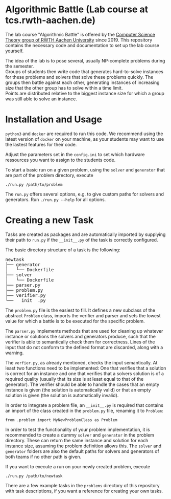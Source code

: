 # Algorithmic Battle (Lab course at tcs.rwth-aachen.de)

The lab course "Algorithmic Battle" is offered by the [Computer Science Theory group of RWTH Aachen University](https://tcs.rwth-aachen.de/) since 2019. This repository contains the necessary code and documentation to set up the lab course yourself. 

The idea of the lab is to pose several, usually NP-complete problems during the semester.  
Groups of students then write code that generates hard-to-solve instances for these problems and solvers that solve these problems quickly.
The groups then battle against each other, generating instances of increasing size that the other group has to solve within a time limit.  
Points are distributed relative to the biggest instance size for which a group was still able to solve an instance.

# Installation and Usage
`python3` and `docker` are required to run this code. We recommend using the latest version of `docker` on your machine, as your students may want to use the lastest features for their code.

Adjust the parameters set in the `config.ini` to set which hardware ressources you want to assign to the students code.

To start a basic run on a given problem, using the `solver` and `generator` that are part of the problem directory, execute
```
./run.py /path/to/problem
```
The `run.py` offers several options, e.g. to give custom paths for solvers and generators. Run `./run.py --help` for all options.

# Creating a new Task
Tasks are created as packages and are automatically imported by supplying 
their path to `run.py` if the `__init__.py` of the task is correctly 
configured.

The basic directory structure of a task is the following:
<pre>
newtask
├── generator
│   └── Dockerfile
├── solver
│   └── Dockerfile
├── parser.py
├── problem.py
├── verifier.py
└── __init__.py
</pre>

The `problem.py` file is the easiest to fill. It defines a new subclass
of the abstract `Problem` class, imports the verifier and parser and sets
the lowest value for which a battle is to be executed for the specific problem.

The `parser.py` implements methods that are used for cleaning up whatever
instance or solutions the solvers and generators produce, such that the
verifier is able to semantically check them for correctness. Lines of the input
that do not conform to the defined format are discarded, along with a warning.

The `verfier.py`, as already mentioned, checks the input semantically.
At least two functions need to be implemented: One that verifies that a solution
is correct for an instance and one that verifies that a solvers solution is of
a required quality (usually that its size is at least equal to that of
the generator). The verifier should be able to handle the cases that an empty
instance is given (the solution is automatically valid) or that an empty solution
is given (the solution is automatically invalid).

In order to integrate a problem file, an `__init__.py` is required that
contains an import of the class created in the `problem.py` file, renaming it to
`Problem`:
```
from .problem import MyNewProblemClass as Problem 
```
In order to test the functionality of your problem implementation, it is
recommended to create a dummy `solver` and `generator` in the problem directory.
These can return the same instance and solution for each instance size,
assuming the problem definition allows this. The `solver` and `generator`
folders are also the default paths for solvers and generators of both teams
if no other path is given.

If you want to execute a run on your newly created problem, execute
```
./run.py /path/to/newtask
```
There are a few example tasks in the `problems` directory of this repository
with task descriptions, if you want a reference for creating your own tasks.
